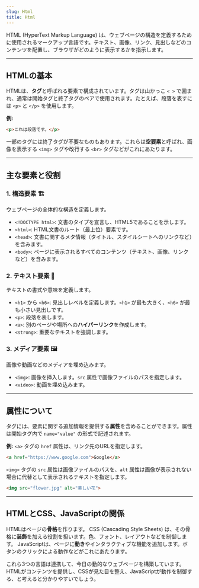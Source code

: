 ```yaml
---
slug: Html
title: Html
---
```


HTML (HyperText Markup Language) は、ウェブページの構造を定義するために使用されるマークアップ言語です。テキスト、画像、リンク、見出しなどのコンテンツを配置し、ブラウザがどのように表示するかを指示します。

-----

## HTMLの基本

HTMLは、**タグ**と呼ばれる要素で構成されています。タグは山かっこ `< >` で囲まれ、通常は開始タグと終了タグのペアで使用されます。たとえば、段落を表すには `<p>` と `</p>` を使用します。

**例:**

```html
<p>これは段落です。</p>
```

一部のタグには終了タグが不要なものもあります。これらは**空要素**と呼ばれ、画像を表示する `<img>` タグや改行する `<br>` タグなどがこれにあたります。

-----

## 主な要素と役割

### 1\. 構造要素 🏗️

ウェブページの全体的な構造を定義します。

  * `<!DOCTYPE html>`: 文書のタイプを宣言し、HTML5であることを示します。
  * `<html>`: HTML文書のルート（最上位）要素です。
  * `<head>`: 文書に関するメタ情報（タイトル、スタイルシートへのリンクなど）を含みます。
  * `<body>`: ページに表示されるすべてのコンテンツ（テキスト、画像、リンクなど）を含みます。

### 2\. テキスト要素 📝

テキストの書式や意味を定義します。

  * `<h1>` から `<h6>`: 見出しレベルを定義します。`<h1>` が最も大きく、`<h6>` が最も小さい見出しです。
  * `<p>`: 段落を表します。
  * `<a>`: 別のページや場所への**ハイパーリンク**を作成します。
  * `<strong>`: 重要なテキストを強調します。

### 3\. メディア要素 🖼️

画像や動画などのメディアを埋め込みます。

  * `<img>`: 画像を挿入します。`src` 属性で画像ファイルのパスを指定します。
  * `<video>`: 動画を埋め込みます。

-----

## 属性について

タグには、要素に関する追加情報を提供する**属性**を含めることができます。属性は開始タグ内で `name="value"` の形式で記述されます。

**例:**
`<a>` タグの `href` 属性は、リンク先のURLを指定します。

```html
<a href="https://www.google.com">Google</a>
```

`<img>` タグの `src` 属性は画像ファイルのパスを、`alt` 属性は画像が表示されない場合に代替として表示されるテキストを指定します。

```html
<img src="flower.jpg" alt="美しい花">
```

-----

## HTMLとCSS、JavaScriptの関係

HTMLはページの**骨格**を作ります。
CSS (Cascading Style Sheets) は、その骨格に**装飾**を加える役割を担います。色、フォント、レイアウトなどを制御します。
JavaScriptは、ページに**動き**やインタラクティブな機能を追加します。ボタンのクリックによる動作などがこれにあたります。

これら3つの言語は連携して、今日の動的なウェブページを構築しています。HTMLがコンテンツを提供し、CSSが見た目を整え、JavaScriptが動作を制御する、と考えると分かりやすいでしょう。
